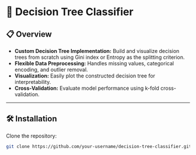 # 🌳 Decision Tree Classifier

## 📋 Overview

- **Custom Decision Tree Implementation:** Build and visualize decision trees from scratch using Gini index or Entropy as the splitting criterion.
- **Flexible Data Preprocessing:** Handles missing values, categorical encoding, and outlier removal.
- **Visualization:** Easily plot the constructed decision tree for interpretability.
- **Cross-Validation:** Evaluate model performance using k-fold cross-validation.

---

## 🛠️ Installation

Clone the repository:

```bash
git clone https://github.com/your-username/decision-tree-classifier.git
